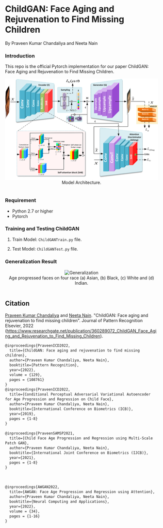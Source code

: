 # ChildGAN: Face Aging and Rejuvenation to Find Missing Children
By Praveen Kumar Chandaliya and Neeta Nain
### Introduction

This repo is the official Pytorch implementation for our paper ChildGAN: Face Aging and Rejuvenation to Find Missing Children.

<div align="center">
<img align="center" src="images/ChildGAN.png" width="600" alt="ChildGAN Framework">
</div>
<div align="center">
Model Architecture.
</div>
<br/>

### Requirement

- Python 2.7 or higher
- Pytorch 

### Training and Testing ChildGAN

1. Train Model: `ChildGANTrain.py` file.

2. Test  Model: `ChildGANTest.py` file.

### Generalization Result

<div align="center">
<img align="center" src="images/SkinColorFinal.png" alt="Generalization">
</div>
<div align="center">
Age progressed faces on four race (a) Asian, (b) Black, (c) White and (d) Indian.
</div>
<br/>

## Citation
[Praveen Kumar Chandaliya](https://github.com/praveenkumarchandaliya/ChildGAN_Tamp1/) and [Neeta Nain](https://github.com/praveenkumarchandaliya/ChildGAN_Tamp1/). "ChildGAN: Face aging and rejuvenation to find missing children". Journal of Pattern Recognition Elsevier, 2022 (https://www.researchgate.net/publication/360289072_ChildGAN_Face_Aging_and_Rejuvenation_to_Find_Missing_Children).
```
@inproceedings{PraveenICD2022,
  title={ChildGAN: Face aging and rejuvenation to find missing children},
  author={Praveen Kumar Chandaliya, Neeta Nain},
  booktitle={Pattern Recognition},
  year={2022},
  volume = {129},
  pages = {108761}
}
@inproceedings{PraveenICD2022,
  title={Conditional Perceptual Adversarial Variational Autoencoder for Age Progression and Regression on Child Face},
  author={Praveen Kumar Chandaliya, Neeta Nain},
  booktitle={International Conference on Biometrics (ICB)},
  year={2019},
  pages = {1-8}
}

@inproceedings{PraveenSAMSP2021,
  title={Child Face Age Progression and Regression using Multi-Scale Patch GAN},
  author={Praveen Kumar Chandaliya, Neeta Nain},
  booktitle={International Joint Conference on Biometrics (IJCB)},
  year={2021},
  pages = {1-8}
}



@inproceedings{AWGAN2022,
  title={AWGAN: Face Age Progression and Regression using Attention},
  author={Praveen Kumar Chandaliya, Neeta Nain},
  booktitle={Neural Computing and Applications},
  year={2022},
  volume = {34},
  pages = {1-16}
}

 

```



